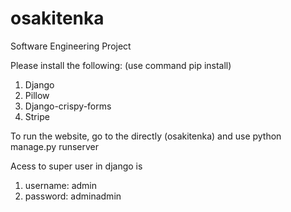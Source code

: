 # osakitenka
Software Engineering Project

Please install the following: (use command pip install)
1. Django
2. Pillow
3. Django-crispy-forms
4. Stripe

To run the website, go to the directly (osakitenka) and use python manage.py runserver

Acess to super user in django is 
1. username: admin
2. password: adminadmin


